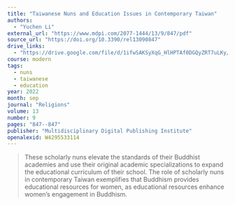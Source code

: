 ```yaml
---
title: "Taiwanese Nuns and Education Issues in Contemporary Taiwan"
authors:
  - "Yuchen Li"
external_url: "https://www.mdpi.com/2077-1444/13/9/847/pdf"
source_url: "https://doi.org/10.3390/rel13090847"
drive_links:
  - "https://drive.google.com/file/d/1ifwSAKSyXqG_HlHPTAf0DGQyZRT7uLKy/view?usp=drivesdk"
course: modern
tags:
  - nuns
  - taiwanese
  - education
year: 2022
month: sep
journal: "Religions"
volume: 13
number: 9
pages: "847--847"
publisher: "Multidisciplinary Digital Publishing Institute"
openalexid: W4295533114
---
```


> These scholarly nuns elevate the standards of their Buddhist academies and use their original academic specializations to expand the educational curriculum of their school.
> The role of scholarly nuns in contemporary Taiwan exemplifies that Buddhism provides educational resources for women, as educational resources enhance women’s engagement in Buddhism.

